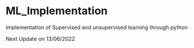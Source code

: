 # ML_Implementation
Implementation of Supervised and unsupervised learning through python

Next Update on 13/06/2022
